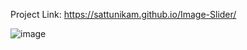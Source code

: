 Project Link: https://sattunikam.github.io/Image-Slider/

![image](https://github.com/sattunikam/Image-Slider/assets/98211397/6dda0e5c-4e6f-4129-937f-06dbe7847422)

